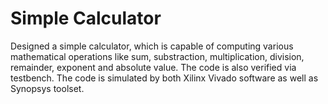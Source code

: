 # Simple Calculator
Designed a simple calculator, which is capable of computing various mathematical operations like sum, substraction, multiplication, division, remainder, exponent and absolute value. The code is also verified via testbench. The code is simulated by both Xilinx Vivado software as well as Synopsys toolset.
